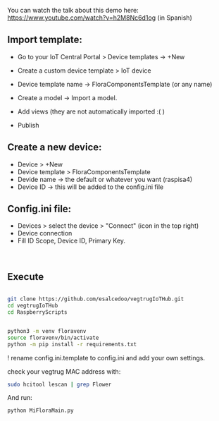 
You can watch the talk about this demo here: https://www.youtube.com/watch?v=h2M8Nc6d1og (in Spanish)

## Import template:

- Go to your IoT Central Portal > Device templates -> +New
- Create a custom device template > IoT device 
- Device template name -> FloraComponentsTemplate (or any name)
- Create a model -> Import a model. 

- Add views (they are not automatically imported :(  )


- Publish

## Create a new device:

- Device > +New
- Device template > FloraComponentsTemplate
- Devide name -> the default or whatever you want (raspisa4)
- Device ID -> this will be added to the config.ini file

## Config.ini file: 

- Devices > select the device >  "Connect" (icon in the top right)
- Device connection
- Fill ID Scope, Device ID, Primary Key.

<br >


## Execute
```bash

git clone https://github.com/esalcedoo/vegtrugIoTHub.git
cd vegtrugIoTHub
cd RaspberryScripts


python3 -m venv floravenv
source floravenv/bin/activate
python -m pip install -r requirements.txt
```

! rename config.ini.template to config.ini and add your own settings.


check your vegtrug MAC address with:
```bash
sudo hcitool lescan | grep Flower
```
And run:

```
python MiFloraMain.py
```

